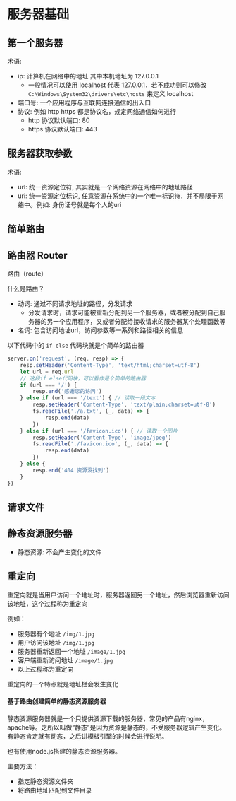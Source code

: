 # 服务器基础
## 第一个服务器

术语:

- ip: 计算机在网络中的地址 其中本机地址为 127.0.0.1
    - 一般情况可以使用 localhost 代表 127.0.0.1，若不成功则可以修改 `C:\Windows\System32\drivers\etc\hosts` 来定义 localhost
- 端口号: 一个应用程序与互联网连接通信的出入口
- 协议: 例如 http https 都是协议名，规定网络通信如何进行
    - http 协议默认端口: 80
    - https 协议默认端口: 443

## 服务器获取参数

术语: 

- url: 统一资源定位符, 其实就是一个网络资源在网络中的地址路径
- uri: 统一资源定位标识, 任意资源在系统中的一个唯一标识符，并不局限于网络中。例如: 身份证号就是每个人的uri

## 简单路由
## 路由器 Router

路由（route）

什么是路由？

- 动词: 通过不同请求地址的路径，分发请求
    - 分发请求时，请求可能被重新分配到另一个服务器，或者被分配到自己服务器的另一个应用程序，又或者分配给接收请求的服务器某个处理函数等
- 名词: 包含访问地址url，访问参数等一系列和路径相关的信息

以下代码中的 ```if else``` 代码块就是个简单的路由器
```javascript
server.on('request', (req, resp) => {
    resp.setHeader('Content-Type', 'text/html;charset=utf-8')
    let url = req.url
    // 这段if else代码块，可以看作是个简单的路由器
    if (url === '/') {
        resp.end('感谢您的访问')
    } else if (url === '/text') { // 读取一段文本
        resp.setHeader('Content-Type', 'text/plain;charset=utf-8')
        fs.readFile('./a.txt', (_, data) => {
            resp.end(data)
        })
    } else if (url === '/favicon.ico') { // 读取一个图片
        resp.setHeader('Content-Type', 'image/jpeg')
        fs.readFile('./favicon.ico', (_, data) => {
            resp.end(data)
        })
    } else {
        resp.end('404 资源没找到')
    }
})
```
## 请求文件
## 静态资源服务器

- 静态资源: 不会产生变化的文件

## 重定向

重定向就是当用户访问一个地址时，服务器返回另一个地址，然后浏览器重新访问该地址，这个过程称为重定向

例如：

- 服务器有个地址 `/img/1.jpg`
- 用户访问该地址 `/img/1.jpg`
- 服务器重新返回一个地址 `/image/1.jpg`
- 客户端重新访问地址 `/image/1.jpg`
- 以上过程称为重定向

重定向的一个特点就是地址栏会发生变化

#### 基于路由创建简单的静态资源服务器
静态资源服务器就是一个只提供资源下载的服务器，常见的产品有nginx，apache等。之所以叫做“静态”是因为资源是静态的，不受服务器逻辑产生变化。有静态肯定就有动态，之后讲模板引擎的时候会进行说明。

也有使用node.js搭建的静态资源服务器。

主要方法：
- 指定静态资源文件夹
- 将路由地址匹配到文件目录